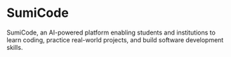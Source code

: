 # SumiCode
SumiCode, an AI-powered platform enabling students and institutions to learn coding, practice real-world projects, and build software development skills.
